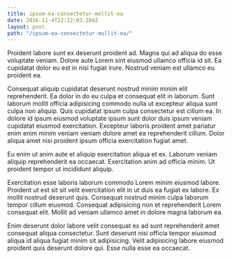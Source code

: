 ```yaml
---
title: ipsum-ea-consectetur-mollit-ea
date: 2016-11-4T22:12:03.284Z
layout: post
path: "/ipsum-ea-consectetur-mollit-ea/"
---
```


Proident labore sunt ex deserunt proident ad. Magna qui ad aliqua do esse voluptate veniam. Dolore aute Lorem sint eiusmod ullamco officia id sit. Ea cupidatat dolor eu est in nisi fugiat irure. Nostrud veniam est ullamco eu proident ea.

Consequat aliquip cupidatat deserunt nostrud minim minim elit reprehenderit. Ea dolor in do eu culpa et consequat elit in laborum. Sunt laborum mollit officia adipisicing commodo nulla ut excepteur aliqua sunt culpa non aliquip. Quis cupidatat ipsum culpa consectetur est cillum ea. In dolore id ipsum eiusmod voluptate ipsum sunt dolor duis ipsum veniam cupidatat eiusmod exercitation. Excepteur laboris proident amet pariatur enim enim minim veniam veniam dolore amet ea reprehenderit cillum. Dolor aliqua amet nisi proident ipsum officia exercitation fugiat amet.

Eu enim ut anim aute et aliquip exercitation aliqua et ex. Laborum veniam aliquip reprehenderit ea occaecat. Exercitation anim ad officia minim. Ut proident tempor ut incididunt aliquip.

Exercitation esse laboris laborum commodo Lorem minim eiusmod labore. Proident ut est sit sit velit exercitation elit in ut duis ea fugiat ex labore. Ex mollit nostrud deserunt quis. Consequat nostrud minim culpa laborum tempor cillum eiusmod. Consequat adipisicing non et reprehenderit Lorem consequat elit. Mollit ad veniam ullamco amet in dolore magna laborum ea.

Enim deserunt dolor labore velit consequat ex ad sunt reprehenderit amet consequat aliqua consectetur. Sunt deserunt nisi officia tempor eiusmod aliqua id aliqua fugiat minim sit adipisicing. Velit adipisicing labore eiusmod proident quis deserunt dolore qui. Esse nulla esse ea occaecat.